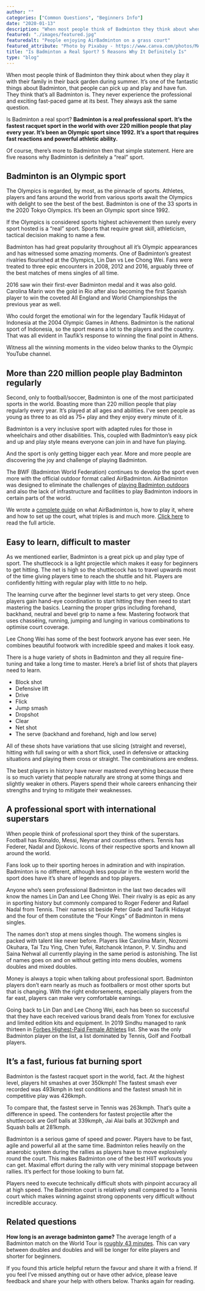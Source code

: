 ```yaml
---
author: ""
categories: ["Common Questions", "Beginners Info"]
date: "2020-01-13"
description: "When most people think of Badminton they think about when they play it with their family in their back garden during summer. It’s one of the fantastic things about Badminton, that people can pick up and play and have fun. They think that’s all Badminton is. They never experience the professional and exciting fast-paced game at its best. They always ask the same question. Is Badminton a real sport?"
featured: "./images/featured.jpg"
featuredalt: "People enjoying AirBadminton on a grass court"
featured_attribute: "Photo by Pixabay - https://www.canva.com/photos/MADGxvyVKF4-olympic-symbol-landmark/"
title: "Is Badminton a Real Sport? 5 Reasons Why It Definitely Is"
type: "blog"
---
```


When most people think of Badminton they think about when they play it with their family in their back garden during summer. It’s one of the fantastic things about Badminton, that people can pick up and play and have fun. They think that’s all Badminton is. They never experience the professional and exciting fast-paced game at its best. They always ask the same question.

Is Badminton a real sport? **Badminton is a real professional sport. It’s the fastest racquet sport in the world with over 220 million people that play every year. It’s been an Olympic sport since 1992. It’s a sport that requires fast reactions and powerful athletic ability.**

Of course, there’s more to Badminton then that simple statement. Here are five reasons why Badminton is definitely a “real” sport.

## Badminton is an Olympic sport

The Olympics is regarded, by most, as the pinnacle of sports. Athletes, players and fans around the world from various sports await the Olympics with delight to see the best of the best. Badminton is one of the 33 sports in the 2020 Tokyo Olympics. It’s been an Olympic sport since 1992.

If the Olympics is considered sports highest achievement then surely every sport hosted is a “real” sport. Sports that require great skill, athleticism, tactical decision making to name a few.

Badminton has had great popularity throughout all it’s Olympic appearances and has witnessed some amazing moments. One of Badminton’s greatest rivalries flourished at the Olympics, Lin Dan vs Lee Chong Wei. Fans were treated to three epic encounters in 2008, 2012 and 2016, arguably three of the best matches of mens singles of all time.

<YouTube id="ytjD4f_I0sc" title="Olympic Channel - Lin Dan vs Lee Chong Wei 2012 Olympic Final" />

2016 saw win their first-ever Badminton medal and it was also gold. Carolina Marin won the gold in Rio after also becoming the first Spanish player to win the coveted All England and World Championships the previous year as well.

Who could forget the emotional win for the legendary Taufik Hidayat of Indonesia at the 2004 Olympic Games in Athens. Badminton is the national sport of Indonesia, so the sport means a lot to the players and the country. That was all evident in Taufik’s response to winning the final point in Athens.

Witness all the winning moments in the video below thanks to the Olympic YouTube channel.

<YouTube id="82pKPStTPK0" title="Olympic Channel - Indonesian Pride" />

## More than 220 million people play Badminton regularly

Second, only to football/soccer, Badminton is one of the most participated sports in the world. Boasting more than 220 million people that play regularly every year. It’s played at all ages and abilities. I’ve seen people as young as three to as old as 75+ play and they enjoy every minute of it.

Badminton is a very inclusive sport with adapted rules for those in wheelchairs and other disabilities. This, coupled with Badminton’s easy pick and up and play style means everyone can join in and have fun playing.

And the sport is only getting bigger each year. More and more people are discovering the joy and challenge of playing Badminton.

The BWF (Badminton World Federation) continues to develop the sport even more with the official outdoor format called AirBadminton. AirBadminton was designed to eliminate the challenges of [playing Badminton outdoors](https://www.badmintonsbest.com/blog/can-badminton-be-played-outdoors/) and also the lack of infrastructure and facilities to play Badminton indoors in certain parts of the world.

We wrote a [complete guide](https://www.badmintonsbest.com/blog/air-badminton-the-complete-guide/) on what AirBadminton is, how to play it, where and how to set up the court, what triples is and much more. [Click here](https://www.badmintonsbest.com/blog/air-badminton-the-complete-guide/) to read the full article.

## Easy to learn, difficult to master

As we mentioned earlier, Badminton is a great pick up and play type of sport. The shuttlecock is a light projectile which makes it easy for beginners to get hitting. The net is high so the shuttlecock has to travel upwards most of the time giving players time to reach the shuttle and hit. Players are confidently hitting with regular play with little to no help.

The learning curve after the beginner level starts to get very steep. Once players gain hand-eye coordination to start hitting they then need to start mastering the basics. Learning the proper grips including forehand, backhand, neutral and bevel grip to name a few. Mastering footwork that uses chasséing, running, jumping and lunging in various combinations to optimise court coverage.

Lee Chong Wei has some of the best footwork anyone has ever seen. He combines beautiful footwork with incredible speed and makes it look easy.

<YouTube id="V18PynFPLk4" title="Lee Chong Wei nice angle video" />

There is a huge variety of shots in Badminton and they all require fine-tuning and take a long time to master. Here’s a brief list of shots that players need to learn.

- Block shot
- Defensive lift
- Drive
- Flick
- Jump smash
- Dropshot
- Clear
- Net shot
- The serve (backhand and forehand, high and low serve)

All of these shots have variations that use slicing (straight and reverse), hitting with full swing or with a short flick, used in defensive or attacking situations and playing them cross or straight. The combinations are endless.

The best players in history have never mastered everything because there is so much variety that people naturally are strong at some things and slightly weaker in others. Players spend their whole careers enhancing their strengths and trying to mitigate their weaknesses.

## A professional sport with international superstars

When people think of professional sport they think of the superstars. Football has Ronaldo, Messi, Neymar and countless others. Tennis has Federer, Nadal and Djokovic. Icons of their respective sports and known all around the world.

Fans look up to their sporting heroes in admiration and with inspiration. Badminton is no different, although less popular in the western world the sport does have it’s share of legends and top players.

Anyone who’s seen professional Badminton in the last two decades will know the names Lin Dan and Lee Chong Wei. Their rivalry is as epic as any in sporting history but commonly compared to Roger Federer and Rafael Nadal from Tennis. Their names sit beside Peter Gade and Taufik Hidayat and the four of them constitute the “Four Kings” of Badminton in mens singles.

<YouTube id="mCk2f3g3fVw" title="Shuttle Flash - Legendary" />

The names don’t stop at mens singles though. The womens singles is packed with talent like never before. Players like Carolina Marin, Nozomi Okuhara, Tai Tzu Ying, Chen Yufei, Ratchanok Intanon, P. V. Sindhu and Saina Nehwal all currently playing in the same period is astonishing. The list of names goes on and on without getting into mens doubles, womens doubles and mixed doubles.

Money is always a topic when talking about professional sport. Badminton players don’t earn nearly as much as footballers or most other sports but that is changing. With the right endorsements, especially players from the far east, players can make very comfortable earnings.

Going back to Lin Dan and Lee Chong Wei, each has been so successful that they have each received various brand deals from Yonex for exclusive and limited edition kits and equipment. In 2019 Sindhu managed to rank thirteen in [Forbes Highest-Paid Female Athletes](https://www.forbes.com/sites/kurtbadenhausen/2019/08/06/the-highest-paid-female-athletes-2019-serena-and-osaka-dominate/#7e9d275e2fcc) list. She was the only Badminton player on the list, a list dominated by Tennis, Golf and Football players.

## It’s a fast, furious fat burning sport

Badminton is the fastest racquet sport in the world, fact. At the highest level, players hit smashes at over 350kmph! The fastest smash ever recorded was 493kmph in test conditions and the fastest smash hit in competitive play was 426kmph.

To compare that, the fastest serve in Tennis was 263kmph. That’s quite a difference in speed. The contenders for fastest projectile after the shuttlecock are Golf balls at 339kmph, Jai Alai balls at 302kmph and Squash balls at 281kmph.

<YouTube id="7C56kivaOV4" title="Guinness World Book of Record - Fastest Smash" start={9} />

Badminton is a serious game of speed and power. Players have to be fast, agile and powerful all at the same time. Badminton relies heavily on the anaerobic system during the rallies as players have to move explosively round the court. This makes Badminton one of the best HIIT workouts you can get. Maximal effort during the rally with very minimal stoppage between rallies. It’s perfect for those looking to burn fat.

Players need to execute technically difficult shots with pinpoint accuracy all at high speed. The Badminton court is relatively small compared to a Tennis court which makes winning against strong opponents very difficult without incredible accuracy.

## Related questions

**How long is an average badminton game?** The average length of a Badminton match on the World Tour is [roughly 43 minutes](https://twitter.com/BadmintonStats/status/1208391188170072065?s=20). This can vary between doubles and doubles and will be longer for elite players and shorter for beginners.

If you found this article helpful return the favour and share it with a friend. If you feel I’ve missed anything out or have other advice, please leave feedback and share your help with others below. Thanks again for reading.
